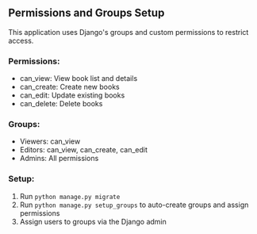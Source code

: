 

## Permissions and Groups Setup

This application uses Django's groups and custom permissions to restrict access.

### Permissions:
- can_view: View book list and details
- can_create: Create new books
- can_edit: Update existing books
- can_delete: Delete books

### Groups:
- Viewers: can_view
- Editors: can_view, can_create, can_edit
- Admins: All permissions

### Setup:
1. Run `python manage.py migrate`
2. Run `python manage.py setup_groups` to auto-create groups and assign permissions
3. Assign users to groups via the Django admin
